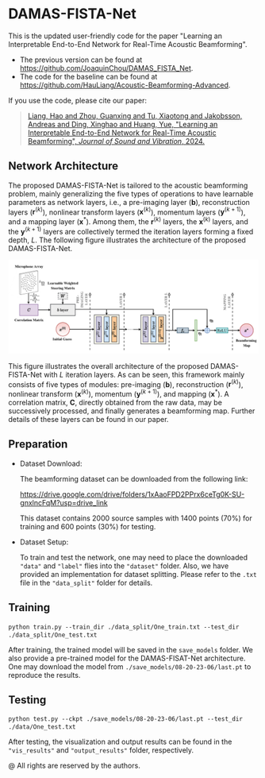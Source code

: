 # DAMAS-FISTA-Net

This is the updated user-friendly code for the paper "Learning an Interpretable End-to-End Network for Real-Time Acoustic Beamforming".
- The previous version can be found at https://github.com/JoaquinChou/DAMAS_FISTA_Net. 
- The code for the baseline can be found at https://github.com/HauLiang/Acoustic-Beamforming-Advanced.
  

If you use the code, please cite our paper:
> [Liang, Hao and Zhou, Guanxing and Tu, Xiaotong and Jakobsson, Andreas and Ding, Xinghao and Huang, Yue, "Learning an Interpretable End-to-End Network for Real-Time Acoustic Beamforming", *Journal of Sound and Vibration*, 2024.](https://doi.org/10.1016/j.jsv.2024.118620 "https://doi.org/10.1016/j.jsv.2024.118620")
## Network Architecture

The proposed DAMAS-FISTA-Net is tailored to the acoustic beamforming problem, mainly generalizing the five types of operations to have learnable parameters as network layers, i.e., a pre-imaging layer ($\mathbf{b}$), reconstruction layers ($\mathbf{r}^{(k)}$), nonlinear transform layers ($\mathbf{x}^{(k)}$), momentum layers ($\mathbf{y}^{(k+1)}$), and a mapping layer ($\mathbf{x}^{*}$). Among them, the $\mathbf{r}^{(k)}$ layers, the $\mathbf{x}^{(k)}$ layers, and the $\mathbf{y}^{(k+1)}$ layers are collectively termed the iteration layers forming a fixed depth, $L$. The following figure illustrates the architecture of the proposed DAMAS-FISTA-Net. 

<img src="Network-Architecture.jpg" width="800px"> 

This figure illustrates the overall architecture of the proposed DAMAS-FISTA-Net with $L$ iteration layers. As can be seen, this framework mainly consists of five types of modules: pre-imaging ($\mathbf{b}$), reconstruction ($\mathbf{r}^{(k)}$), nonlinear transform ($\mathbf{x}^{(k)}$), momentum ($\mathbf{y}^{(k+1)}$), and mapping ($\mathbf{x}^*$). A correlation matrix, $\mathbf{C}$, directly obtained from the raw data, may be successively processed, and finally generates a beamforming map. Further details of these layers can be found in our paper.

## Preparation

- Dataset Download:

  The beamforming dataset can be downloaded from the following link:

  https://drive.google.com/drive/folders/1xAaoFPD2PPrx6ceTg0K-SU-gnxlncFqM?usp=drive_link

  This dataset contains 2000 source samples with 1400 points (70%) for training and 600 points (30%) for testing.

- Dataset Setup:

  To train and test the network, one may need to place the downloaded `"data"` and `"label"` flies into the `"dataset"` folder. Also, we have provided an implementation for dataset splitting. Please refer to the `.txt` file in the `"data_split"` folder for details. 



## Training

```shell
python train.py --train_dir ./data_split/One_train.txt --test_dir ./data_split/One_test.txt
```

After training, the trained model will be saved in the `save_models` folder. We also provide a pre-trained model for the DAMAS-FISAT-Net architecture. One may download the model from `./save_models/08-20-23-06/last.pt` to reproduce the results.



## Testing

```shell
python test.py --ckpt ./save_models/08-20-23-06/last.pt --test_dir ./data/One_test.txt
```

After testing, the visualization and output results can be found in the `"vis_results"` and `"output_results"` folder, respectively.



@ All rights are reserved by the authors.
